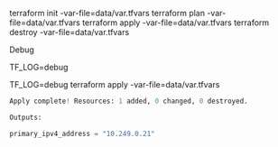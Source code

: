 terraform init -var-file=data/var.tfvars
terraform plan -var-file=data/var.tfvars
terraform apply -var-file=data/var.tfvars
terraform destroy -var-file=data/var.tfvars

Debug

TF_LOG=debug 

TF_LOG=debug terraform apply -var-file=data/var.tfvars

```terraform
Apply complete! Resources: 1 added, 0 changed, 0 destroyed.

Outputs:

primary_ipv4_address = "10.249.0.21"
```